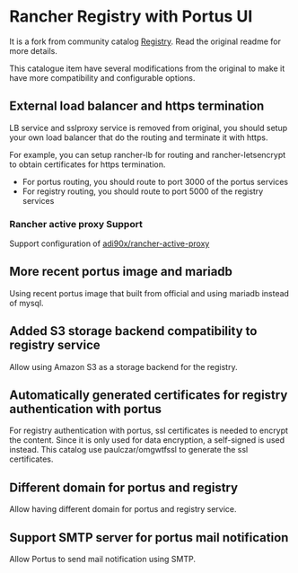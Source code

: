 # Rancher Registry with Portus UI

It is a fork from community catalog [Registry](https://github.com/rancher/community-catalog/tree/master/templates/registry). Read the original readme for more details.

This catalogue item have several modifications from the original to make it have more compatibility and configurable options.

## External load balancer and https termination

LB service and sslproxy service is removed from original, you should setup your own load balancer that do the routing and terminate it with https.

For example, you can setup rancher-lb for routing and rancher-letsencrypt to obtain certificates for https termination.
- For portus routing, you should route to port 3000 of the portus services
- For registry routing, you should route to port 5000 of the registry services

### Rancher active proxy Support

Support configuration of [adi90x/rancher-active-proxy](https://github.com/adi90x/rancher-active-proxy)

## More recent portus image and mariadb

Using recent portus image that built from official and using mariadb instead of mysql.

## Added S3 storage backend compatibility to registry service

Allow using Amazon S3 as a storage backend for the registry.

## Automatically generated certificates for registry authentication with portus

For registry authentication with portus, ssl certificates is needed to encrypt the content. Since it is only used for data encryption, a self-signed is used instead. This catalog use paulczar/omgwtfssl to generate the ssl certificates.

## Different domain for portus and registry

Allow having different domain for portus and registry service.

## Support SMTP server for portus mail notification

Allow Portus to send mail notification using SMTP.
